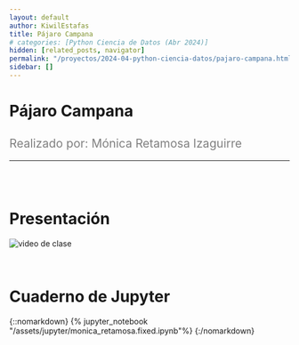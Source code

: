 ```yaml
---
layout: default
author: KiwilEstafas
title: Pájaro Campana
# categories: [Python Ciencia de Datos (Abr 2024)]
hidden: [related_posts, navigator]
permalink: "/proyectos/2024-04-python-ciencia-datos/pajaro-campana.html"
sidebar: []
---
```


# Pájaro Campana
<h2 style="color: gray; font-weight: normal;">
Realizado por:  Mónica Retamosa Izaguirre
</h2>

---

<br><br>

# Presentación

![video de clase](https://youtu.be/uRUBFvkHgPk?si=dhvhrhaTLnOOPKr_)

<br>

# Cuaderno de Jupyter

{::nomarkdown}
{% jupyter_notebook "/assets/jupyter/monica_retamosa.fixed.ipynb"%}
{:/nomarkdown}